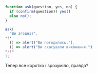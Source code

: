 
```js run
function ask(question, yes, no) {
  if (confirm(question)) yes()
  else no();
}

ask(
  "Ви згодні?",
*!*
  () => alert("Ви погодились."),
  () => alert("Ви скасували виконання.")
*/!*
);
```

Тепер все коротко і зрозуміло, правда?
